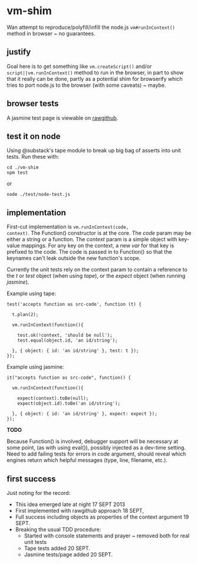 vm-shim
=======

Wan attempt to reproduce/polyfill/infill the node.js 
<code>vm#runInContext()</code> method in browser ~ no guarantees.

justify
-------

Goal here is to get something like <code>vm.createScript()</code> and/or 
<code>script||vm.runInContext()</code> method to run in the browser, in part to 
show that it really can be done, partly as a potential shim for browserify which 
tries to port node.js to the browser (with some caveats) ~ maybe.

browser tests
-------------

A jasmine test page is viewable on 
<a href='//rawgithub.com/dfkaye/vm-shim/master/test/browser/SpecRunner.html' 
   target='_new' title='opens in new tab or window'>
  rawgithub</a>.

test it on node
---------------

Using @substack's tape module to break up big bag of asserts into unit tests. Run these with:

    cd ./vm-shim
    npm test
  
or 
  
    node ./test/node-test.js
    
implementation
--------------

First-cut implementation is <code>vm.runInContext(code, context)</code>. The 
Function() constructor is at the core. The *code* param may be either a string 
or a function. The *context* param is a simple object with key-value mappings. 
For any key on the context, a new *var* for that key is prefixed to the code. The
code is passed in to Function() so that the keynames can't leak outside the new 
function's scope.

Currently the unit tests rely on the context param to contain a reference to the 
*t* or *test* object (when using *tape*), or the *expect* object (when running 
*jasmine*).

Example using tape:

    test('accepts function as src-code', function (t) {

      t.plan(2);
            
      vm.runInContext(function(){
      
        test.ok(!context, 'should be null'); 
        test.equal(object.id, 'an id/string');
        
      }, { object: { id: 'an id/string' }, test: t });
    });

Example using jasmine:

    it("accepts function as src-code", function() {

      vm.runInContext(function(){
      
        expect(context).toBe(null); 
        expect(object.id).toBe('an id/string');
        
      }, { object: { id: 'an id/string' }, expect: expect });
    });

 
__TODO__

Because Function() is involved, debugger support will be necessary at some point, 
(as with using eval()), possibly injected as a dev-time setting.  Need to add 
failing tests for errors in code argument, should reveal which engines return 
which helpful messages (type, line, filename, etc.).


first success
-------------
Just noting for the record:

+ This idea emerged late at night 17 SEPT 2013 
+ First implemented with rawgithub approach 18 SEPT, 
+ Full success including objects as properties of the context argument 19 SEPT.
+ Breaking the usual TDD procedure:
  + Started with console statements and prayer ~ removed both for real unit tests
  + Tape tests added 20 SEPT.
  + Jasmine tests/page added 20 SEPT.
